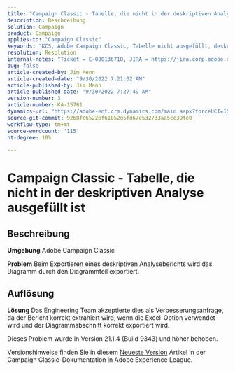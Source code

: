 ```yaml
---
title: "Campaign Classic - Tabelle, die nicht in der deskriptiven Analyse ausgefüllt ist"
description: Beschreibung
solution: Campaign
product: Campaign
applies-to: "Campaign Classic"
keywords: "KCS, Adobe Campaign Classic, Tabelle nicht ausgefüllt, deskriptive Analyse, FAQ"
resolution: Resolution
internal-notes: "Ticket = E-000136718, JIRA = https://jira.corp.adobe.com/browse/NEO-24963"
bug: false
article-created-by: Jim Menn
article-created-date: "9/30/2022 7:21:02 AM"
article-published-by: Jim Menn
article-published-date: "9/30/2022 7:27:49 AM"
version-number: 3
article-number: KA-15781
dynamics-url: "https://adobe-ent.crm.dynamics.com/main.aspx?forceUCI=1&pagetype=entityrecord&etn=knowledgearticle&id=7872c36a-9040-ed11-9db1-0022480866ad"
source-git-commit: 9268fc6522bf61052d5fd67e532733aa5ce39fe0
workflow-type: tm+mt
source-wordcount: '115'
ht-degree: 10%

---
```


# Campaign Classic - Tabelle, die nicht in der deskriptiven Analyse ausgefüllt ist

## Beschreibung


<b>Umgebung</b>
Adobe Campaign Classic

<b>Problem</b>
Beim Exportieren eines deskriptiven Analyseberichts wird das Diagramm durch den Diagrammteil exportiert.


## Auflösung


<b>Lösung</b>
Das Engineering Team akzeptierte dies als Verbesserungsanfrage, da der Bericht korrekt extrahiert wird, wenn die Excel-Option verwendet wird und der Diagrammabschnitt korrekt exportiert wird.

Dieses Problem wurde in Version 21.1.4 (Build 9343) und höher behoben.

Versionshinweise finden Sie in diesem [Neueste Version](https://experienceleague.adobe.com/docs/campaign-classic/using/release-notes/latest-release.html?lang=de) Artikel in der Campaign Classic-Dokumentation in Adobe Experience League.
